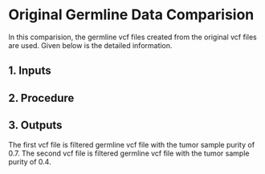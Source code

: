# Original Germline Data Comparision

In this comparision, the germline vcf files created from the original vcf files are used. Given below is the detailed information.

## 1. Inputs

## 2. Procedure

## 3. Outputs


The first vcf file is filtered germline vcf file with the tumor sample purity of 0.7.
The second vcf file is filtered germline vcf file with the tumor sample purity of 0.4.
